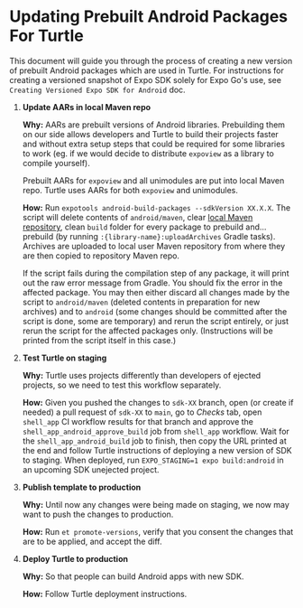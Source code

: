 # Updating Prebuilt Android Packages For Turtle

This document will guide you through the process of creating a new version of prebuilt Android packages which are used in Turtle. For instructions for creating a versioned snapshot of Expo SDK solely for Expo Go's use, see `Creating Versioned Expo SDK for Android` doc.

1. **Update AARs in local Maven repo**

    **Why:** AARs are prebuilt versions of Android libraries. Prebuilding them on our side allows developers and Turtle to build their projects faster and without extra setup steps that could be required for some libraries to work (eg. if we would decide to distribute `expoview` as a library to compile yourself).

    Prebuilt AARs for `expoview` and all unimodules are put into local Maven repo. Turtle uses AARs for both `expoview` and unimodules.

    **How:** Run `expotools android-build-packages --sdkVersion XX.X.X`. The script will delete contents of `android/maven`, clear [local Maven repository](https://www.mkyong.com/maven/where-is-maven-local-repository/), clean `build` folder for every package to prebuild and… prebuild (by running `:{library-name}:uploadArchives` Gradle tasks). Archives are uploaded to local user Maven repository from where they are then copied to repository Maven repo.

    If the script fails during the compilation step of any package, it will print out the raw error message from Gradle. You should fix the error in the affected package. You may then either discard all changes made by the script to `android/maven` (deleted contents in preparation for new archives) and to `android` (some changes should be committed after the script is done, some are temporary) and rerun the script entirely, or just rerun the script for the affected packages only. (Instructions will be printed from the script itself in this case.)

2. **Test Turtle on staging**

    **Why:** Turtle uses projects differently than developers of ejected projects, so we need to test this workflow separately.

    **How:** Given you pushed the changes to `sdk-XX` branch, open (or create if needed) a pull request of `sdk-XX` to `main`, go to _Checks_ tab, open `shell_app` CI workflow results for that branch and approve the `shell_app_android_approve_build` job from `shell_app` workflow. Wait for the `shell_app_android_build` job to finish, then copy the URL printed at the end and follow Turtle instructions of deploying a new version of SDK to staging. When deployed, run `EXPO_STAGING=1 expo build:android` in an upcoming SDK unejected project.

3. **Publish template to production**

    **Why:** Until now any changes were being made on staging, we now may want to push the changes to production.

    **How:** Run `et promote-versions`, verify that you consent the changes that are to be applied, and accept the diff.

4. **Deploy Turtle to production**

    **Why:** So that people can build Android apps with new SDK.

    **How:** Follow Turtle deployment instructions.

